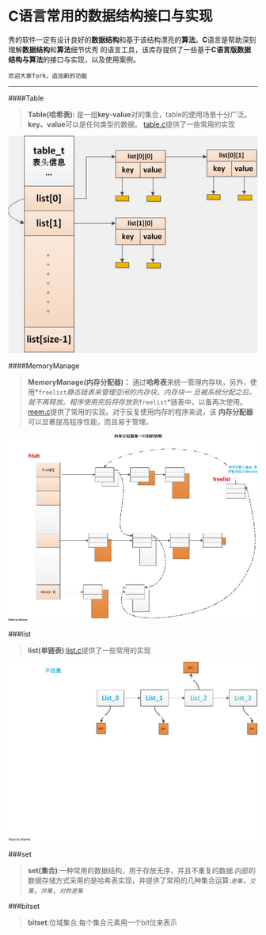 C语言常用的数据结构接口与实现
===================

秀的软件一定有设计良好的**数据结构**和基于该结构漂亮的**算法**。**C**语言是帮助深刻理解**数据结构**和**算法**细节优秀
的语言工具，该库存提供了一些基于**C语言版数据结构与算法**的接口与实现，以及使用案例。
   
`欢迎大家fork，追加新的功能`    
______________________

####Table
>**Table(哈希表):**  是一组**key-value**对的集合，table的使用场景十分广泛。**key、value**可以是任何类型的数据。
[table.c](/C-Interface/table/table.c "table 文件夹")提供了一些常用的实现

![table](https://github.com/Alberne/tinyprograme/blob/master/C-Interface/table/img/table_2.jpg "table 结构")



####MemoryManage
>**MemoryManage(内存分配器)：** 通过**哈希表**来统一管理内存块，另外，使用*`freelist`*静态链表来管理空闲的内存块，内存块一
旦被系统分配之后，就不再释放。程序使用完后将存放到*`freelist`*链表中，以备再次使用。[mem.c](/C-Interface/MemoryManage/mem.c "")提供了常用的实现。对于反复使用内存的程序来说，该 **内存分配器**可以显著提高程序性能，而且易于管理。



![memorymanage](/C-Interface/MemoryManage/memorycalloter.jpg "快照")



###list
>**list(单链表)**:[list.c](/C-Interface/list/list.c "")提供了一些常用的实现

![list](/C-Interface/list/list.jpg "快照")

###set
>**set(集合)**:一种常用的数据结构，用于存放无序，并且不重复的数据.内部的数据存储方式采用的是哈希表实现，并提供了常用的几种集合运算:*`差集`*，*`交集`*，*`并集`*，*`对称差集`*

###bitset
>**bitset**:位域集合,每个集合元素用一个bit位来表示
